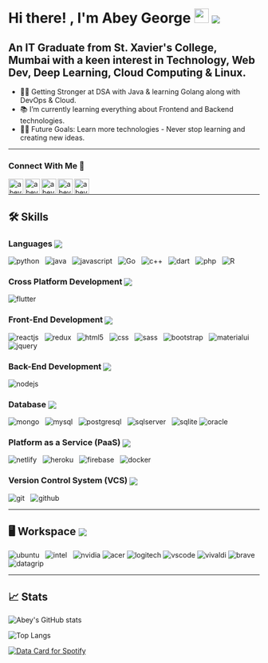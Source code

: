# Hi there! , I'm Abey George <img src="https://media.giphy.com/media/hvRJCLFzcasrR4ia7z/giphy.gif" width="29px" /> <img align="center" src="https://komarev.com/ghpvc/?username=gabey14&color=red&style=plastic&label=VISITORS" />

## An IT Graduate from St. Xavier's College, Mumbai with a keen interest in Technology, Web Dev, Deep Learning, Cloud Computing & Linux.

- 👨‍💻 Getting Stronger at DSA with Java & learning Golang along with DevOps & Cloud.
- 📚 I’m currently learning everything about Frontend and Backend technologies.
- 💪🏼 Future Goals: Learn more technologies - Never stop learning and creating new ideas. <br />

---

### Connect With Me 📝

[<img align="left" alt="abey | LinkedIn" height="30px" src="https://img.icons8.com/nolan/64/linkedin.png"/>][linkedin]
[<img align="left" alt="abey | Twitter" height="30px" src="https://img.icons8.com/nolan/64/twitter-squared.png"/>][twitter]
[<img align="left" alt="abey | Instagram" height="30px" src="https://img.icons8.com/nolan/64/instagram-new.png"/>][instagram]
[<img align="left" alt="abey | Github" height="30px" src="https://img.icons8.com/nolan/64/github.png"/>][github]
[<img align="left" alt="abey | Gmail" height="30px" src="https://img.icons8.com/nolan/64/gmail.png"/>][gmail]
<br />

---

## 🛠️ Skills

### Languages <img align="center" src="https://img.icons8.com/nolan/32/programming.png"/>

![python](https://img.icons8.com/color/64/000000/python.png?style=for-the-badge&logo=python&logoColor=white) &nbsp;
![java](https://img.icons8.com/color/64/000000/java-coffee-cup-logo.png?style=for-the-badge&logo=java&logoColor=white) &nbsp;
![javascript](https://img.icons8.com/color/64/000000/javascript.png?style=for-the-badge&logo=javascript&logoColor=white) &nbsp;
![Go](https://img.icons8.com/color/64/000000/golang.png?style=for-the-badge&logo=go&logoColor=white) &nbsp;
![c++](https://img.icons8.com/color/64/000000/c-plus-plus-logo.png?style=for-the-badge&logo=c++&logoColor=white) &nbsp;
![dart](https://img.icons8.com/color/64/000000/dart.png?style=for-the-badge&logo=dart&logoColor=white) &nbsp;
![php](https://img.icons8.com/officel/64/000000/php-logo.png?style=for-the-badge&logo=php&logoColor=white) &nbsp;
![R](https://img.icons8.com/windows/64/4a90e2/r-project.png?style=for-the-badge&logo=R&logoColor=white)
<!-- ![typescript](https://img.icons8.com/color/64/000000/typescript.png?style=for-the-badge&logo=typescript&logoColor=white) &nbsp; -->
<!-- ![Solidity](https://cdn.icon-icons.com/icons2/2107/PNG/64/file_type_light_solidity_icon_130436.png?style=for-the-badge&logo=sol&logoColor=white) &nbsp; -->

### Cross Platform Development <img align="center" src="https://img.icons8.com/nolan/32/computer.png"/>

![flutter](https://img.icons8.com/color/64/000000/flutter.png?style=for-the-badge&logo=flutter&logoColor=white) &nbsp;
<!-- ![reactnative](https://img.icons8.com/color/64/000000/react-native.png?style=for-the-badge&logo=reactnative&logoColor=white) &nbsp; -->
<!-- ![electronjs](https://www.vectorlogo.zone/logos/electronjs/electronjs-icon.svg?style=for-the-badge&logo=reactnative&logoColor=white) &nbsp; -->
<!-- ![qt](https://img.icons8.com/ios-filled/64/26e07f/qt.png?style=for-the-badge&logo=reactnative&logoColor=white) &nbsp; -->

### Front-End Development <img align="center" src="https://img.icons8.com/nolan/32/source-code.png"/>

![reactjs](https://img.icons8.com/plasticine/64/000000/react.png?style=for-the-badge&logo=reactjs&logoColor=white) &nbsp;
![redux](https://img.icons8.com/color/64/000000/redux.png?style=for-the-badge&logo=redux&logoColor=white) &nbsp;
![html5](https://img.icons8.com/color/64/000000/html-5--v1.png?style=for-the-badge&logo=html5&logoColor=white) &nbsp;
![css](https://img.icons8.com/color/64/000000/css3.png?style=for-the-badge&logo=css3&logoColor=white) &nbsp;
![sass](https://img.icons8.com/color/64/000000/sass.png?style=for-the-badge&logo=sass&logoColor=white) &nbsp;
![bootstrap](https://img.icons8.com/color/64/000000/bootstrap.png?style=for-the-badge&logo=bootstrap&logoColor=white) &nbsp;
![materialui](https://img.icons8.com/color/64/000000/material-ui.png?style=for-the-badge&logo=materialui&logoColor=white) &nbsp;
![jquery](https://img.icons8.com/ios-filled/64/4a90e2/jquery.png?style=for-the-badge&logo=jquery&logoColor=white) &nbsp;
<!-- ![angularjs](https://img.icons8.com/color/64/000000/angularjs.png?style=for-the-badge&logo=angularjs&logoColor=white) &nbsp; -->

### Back-End Development <img align="center" src="https://img.icons8.com/nolan/32/backend-development.png"/>

![nodejs](https://img.icons8.com/color/64/000000/nodejs.png?style=for-the-badge&logo=nodejs&logoColor=white) &nbsp;
<!-- ![flask](https://www.vectorlogo.zone/logos/pocoo_flask/pocoo_flask-ar21.svg?style=for-the-badge&logo=flask&logoColor=white) &nbsp; -->
<!-- ![django](https://img.icons8.com/color/64/000000/django.png?style=for-the-badge&logo=django&logoColor=white) -->

### Database <img align="center" src="https://img.icons8.com/nolan/32/database.png"/>

![mongo](https://img.icons8.com/color/64/000000/mongodb.png?style=for-the-badge&logo=mongo&logoColor=white) &nbsp;
![mysql](https://img.icons8.com/color/64/000000/mysql-logo.png?style=for-the-badge&logo=mysql&logoColor=white) &nbsp;
![postgresql](https://img.icons8.com/color/64/000000/postgreesql.png?style=for-the-badge&logo=postgresql&logoColor=white) &nbsp;
![sqlserver](https://img.icons8.com/color/64/000000/microsoft-sql-server.png?style=for-the-badge&logo=sqlserver&logoColor=white) &nbsp;
![sqlite](https://www.vectorlogo.zone/logos/sqlite/sqlite-icon.svg?style=for-the-badge&logo=reactnative&logoColor=white)
![oracle](https://img.icons8.com/plasticine/64/000000/oracle-pl-sql--v3.png?style=for-the-badge&logo=oracle&logoColor=white)

### Platform as a Service (PaaS) <img align="center" src="https://img.icons8.com/nolan/32/cloud-sync.png"/>

![netlify](https://www.vectorlogo.zone/logos/netlify/netlify-icon.svg?style=for-the-badge&logo=netlify&logoColor=white) &nbsp;
![heroku](https://img.icons8.com/color/64/000000/heroku.png?style=for-the-badge&logo=heroku&logoColor=white) &nbsp;
![firebase](https://img.icons8.com/color/64/000000/firebase.png?style=for-the-badge&logo=firebase&logoColor=white) &nbsp;
![docker](https://img.icons8.com/color/64/000000/docker.png?style=for-the-badge&logo=docker&logoColor=white) &nbsp;

### Version Control System (VCS) <img align="center" src="https://img.icons8.com/nolan/32/server.png"/>

![git](https://img.icons8.com/color/64/000000/git.png?style=for-the-badge&logo=git&logoColor=white) &nbsp;
![github](https://img.icons8.com/material-sharp/64/000000/github.png?style=for-the-badge&logo=github&logoColor=white)

---

## 🖥️ Workspace <img align="center" src="https://img.icons8.com/nolan/32/linux--v2.png"/>

![ubuntu](https://img.icons8.com/color/64/000000/ubuntu--v1.png?style=for-the-badge&logo=ubuntu&logoColor=white) &nbsp;
![intel](https://www.vectorlogo.zone/logos/intel/intel-icon.svg?style=for-the-badge&logo=intel&logoColor=white) &nbsp;
![nvidia](https://img.icons8.com/fluent/64/000000/nvidia.png?style=for-the-badge&logo=nvidia&logoColor=white)
![acer](https://www.vectorlogo.zone/logos/acer/acer-ar21.svg?style=for-the-badge&logo=acer&logoColor=white)
![logitech](https://img.icons8.com/nolan/60/4a90e2/logitech.png?style=for-the-badge&logo=logitech&logoColor=white)
![vscode](https://img.icons8.com/fluent/64/000000/visual-studio-code-2019.png?style=for-the-badge&logo=vscode&logoColor=white)
![vivaldi](https://img.icons8.com/fluent/64/000000/vivaldi-web-browser.png?style=for-the-badge&logo=vivaldi&logoColor=white)
![brave](https://img.icons8.com/color/64/000000/brave-web-browser.png?style=for-the-badge&logo=brave&logoColor=white)
![datagrip](https://cdn.icon-icons.com/icons2/3053/PNG/64/intellij_datagrip_macos_bigsur_icon_190058.png?style=for-the-badge&logo=datagrip&logoColor=white)

---

## 📈 Stats

![Abey's GitHub stats](https://github-readme-stats.vercel.app/api?username=gabey14&count_private=true&theme=blueberry&show_icons=true&hide_border=true&border_radius=20%)

![Top Langs](https://github-readme-stats.vercel.app/api/top-langs/?username=gabey14&layout=compact&theme=blueberry&show_icons=true&hide_border=true&border_radius=20%&langs_count=10&card_width=450&hide=hack%0A,CMake%0A,CSS%0A,HTML%0A,Dart%0A,Batchfile%0A,Swift%0A,Kotlin%0A,Objective-C%0A)


[![Data Card for Spotify](https://www.data-card-for-spotify.com/api/card?user_id=qd4pmi7nvkp4x7mev9orpq3p7&hide_title=1&show_border=1)](https://www.data-card-for-spotify.com/card?user_id=qd4pmi7nvkp4x7mev9orpq3p7)


[linkedin]: https://linkedin.com/in/gabey14
[twitter]: https://twitter.com/Abeygeorge14
[instagram]: https://www.instagram.com/g_abey
[github]: https://github.com/gabey14
[gmail]: mailto:abeygeorge14@gmail.com